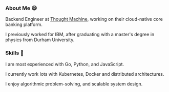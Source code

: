 
### About Me 😄

Backend Engineer at [Thought Machine](https://thoughtmachine.net/), working on their cloud-native core banking platform.

I previously worked for IBM, after graduating with a master's degree in physics from Durham University.

### Skills 🧰

I am most experienced with Go, Python, and JavaScript.

I currently work lots with Kubernetes, Docker and distributed architectures. 

I enjoy algorithmic problem-solving, and scalable system design.

<!--
**jcockbain/jcockbain** is a ✨ _special_ ✨ repository because its `README.md` (this file) appears on your GitHub profile.

Here are some ideas to get you started:

- 🔭 I’m currently working on ...
- 🌱 I’m currently learning ...
- 👯 I’m looking to collaborate on ...
- 🤔 I’m looking for help with ...
- 💬 Ask me about ...
- 📫 How to reach me: ...
- 😄 Pronouns: ...
- ⚡ Fun fact: ...
-->
